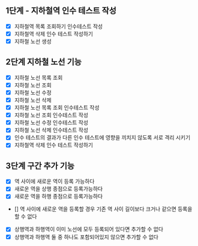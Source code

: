 ## 1단계 - 지하철역 인수 테스트 작성
- [X] 지하철역 목록 조회하기 인수테스트 작성
- [X] 지하철역 삭제 인수 테스트 작성하기
- [X] 지하철 노선 생성

## 2단계 지하철 노선 기능
- [X]  지하철 노선 목록 조회
- [X]  지하철 노선 조회
- [X]  지하철 노선 수정
- [X]  지하철 노선 삭제
- [X]  지하철 노선 목록 조회 인수테스트 작성
- [X]  지하철 노선 조회 인수테스트 작성
- [X]  지하철 노선 수정 인수테스트 작성
- [X]  지하철 노선 삭제 인수테스트 작성
- [X] 인수 테스트의 결과가 다른 인수 테스트에 영향을 끼치지 않도록 서로 격리 시키기
- [X] 지하철역 삭제 인수 테스트 작성하기

## 3단계 구간 추가 기능
- [X]  역 사이에 새로운 역이 등록 가능하다
- [X]  새로운 역을 상행 종점으로 등록가능하다
- [X]  새로운 역을 하행 종점으로 등록가능하다
- []  역 사이에 새로운 역을 등록할 경우 기존 역 사이 길이보다 크거나 같으면 등록을 할 수 없다
- [X]  상행역과 하행역이 이미 노선에 모두 등록되어 있다면 추가할 수 없다
- [X]  상행역과 하행역 둘 중 하나도 포함되어있지 않으면 추가할 수 없다
